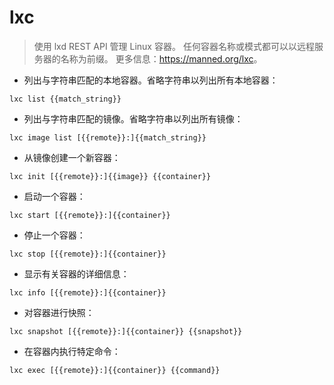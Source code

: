# lxc

> 使用 lxd REST API 管理 Linux 容器。
> 任何容器名称或模式都可以以远程服务器的名称为前缀。
> 更多信息：<https://manned.org/lxc>。

- 列出与字符串匹配的本地容器。省略字符串以列出所有本地容器：

`lxc list {{match_string}}`

- 列出与字符串匹配的镜像。省略字符串以列出所有镜像：

`lxc image list [{{remote}}:]{{match_string}}`

- 从镜像创建一个新容器：

`lxc init [{{remote}}:]{{image}} {{container}}`

- 启动一个容器：

`lxc start [{{remote}}:]{{container}}`

- 停止一个容器：

`lxc stop [{{remote}}:]{{container}}`

- 显示有关容器的详细信息：

`lxc info [{{remote}}:]{{container}}`

- 对容器进行快照：

`lxc snapshot [{{remote}}:]{{container}} {{snapshot}}`

- 在容器内执行特定命令：

`lxc exec [{{remote}}:]{{container}} {{command}}`